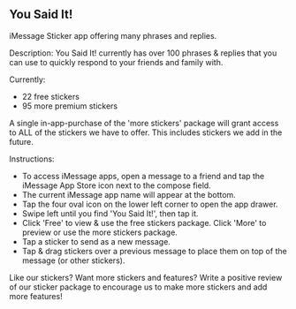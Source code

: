 ## You Said It!
iMessage Sticker app offering many phrases and replies.

Description:
You Said It! currently has over 100 phrases & replies that you can use to quickly respond to your friends and family with.

Currently:
 - 22 free stickers
 - 95 more premium stickers

A single in-app-purchase of the 'more stickers' package will grant access to ALL of the stickers we have to offer. This includes stickers we add in the future.

Instructions:
 - To access iMessage apps, open a message to a friend and tap the iMessage App Store icon next to the compose field.
 - The current iMessage app name will appear at the bottom.
 - Tap the four oval icon on the lower left corner to open the app drawer.
 - Swipe left until you find 'You Said It!', then tap it.
 - Click 'Free' to view & use the free stickers package. Click 'More' to preview or use the more stickers package.
 - Tap a sticker to send as a new message.
 - Tap & drag stickers over a previous message to place them on top of the message (or other stickers).

 Like our stickers? Want more stickers and features? Write a positive review of our sticker package to encourage us to make more stickers and add more features!
 

